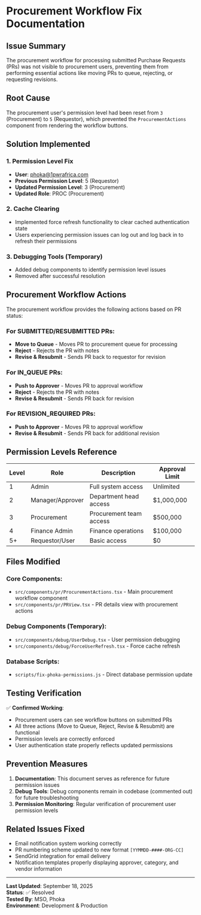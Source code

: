 # Procurement Workflow Fix Documentation

## Issue Summary
The procurement workflow for processing submitted Purchase Requests (PRs) was not visible to procurement users, preventing them from performing essential actions like moving PRs to queue, rejecting, or requesting revisions.

## Root Cause
The procurement user's permission level had been reset from `3` (Procurement) to `5` (Requestor), which prevented the `ProcurementActions` component from rendering the workflow buttons.

## Solution Implemented

### 1. Permission Level Fix
- **User**: phoka@1pwrafrica.com
- **Previous Permission Level**: 5 (Requestor)
- **Updated Permission Level**: 3 (Procurement)
- **Updated Role**: PROC (Procurement)

### 2. Cache Clearing
- Implemented force refresh functionality to clear cached authentication state
- Users experiencing permission issues can log out and log back in to refresh their permissions

### 3. Debugging Tools (Temporary)
- Added debug components to identify permission level issues
- Removed after successful resolution

## Procurement Workflow Actions

The procurement workflow provides the following actions based on PR status:

### For SUBMITTED/RESUBMITTED PRs:
- **Move to Queue** - Moves PR to procurement queue for processing
- **Reject** - Rejects the PR with notes
- **Revise & Resubmit** - Sends PR back to requestor for revision

### For IN_QUEUE PRs:
- **Push to Approver** - Moves PR to approval workflow
- **Reject** - Rejects the PR with notes
- **Revise & Resubmit** - Sends PR back for revision

### For REVISION_REQUIRED PRs:
- **Push to Approver** - Moves PR to approval workflow
- **Revise & Resubmit** - Sends PR back for additional revision

## Permission Levels Reference

| Level | Role | Description | Approval Limit |
|-------|------|-------------|----------------|
| 1 | Admin | Full system access | Unlimited |
| 2 | Manager/Approver | Department head access | $1,000,000 |
| 3 | Procurement | Procurement team access | $500,000 |
| 4 | Finance Admin | Finance operations | $100,000 |
| 5+ | Requestor/User | Basic access | $0 |

## Files Modified

### Core Components:
- `src/components/pr/ProcurementActions.tsx` - Main procurement workflow component
- `src/components/pr/PRView.tsx` - PR details view with procurement actions

### Debug Components (Temporary):
- `src/components/debug/UserDebug.tsx` - User permission debugging
- `src/components/debug/ForceUserRefresh.tsx` - Force cache refresh

### Database Scripts:
- `scripts/fix-phoka-permissions.js` - Direct database permission update

## Testing Verification

✅ **Confirmed Working**:
- Procurement users can see workflow buttons on submitted PRs
- All three actions (Move to Queue, Reject, Revise & Resubmit) are functional
- Permission levels are correctly enforced
- User authentication state properly reflects updated permissions

## Prevention Measures

1. **Documentation**: This document serves as reference for future permission issues
2. **Debug Tools**: Debug components remain in codebase (commented out) for future troubleshooting
3. **Permission Monitoring**: Regular verification of procurement user permission levels

## Related Issues Fixed

- Email notification system working correctly
- PR numbering scheme updated to new format `[YYMMDD-####-ORG-CC]`
- SendGrid integration for email delivery
- Notification templates properly displaying approver, category, and vendor information

---

**Last Updated**: September 18, 2025  
**Status**: ✅ Resolved  
**Tested By**: MSO, Phoka  
**Environment**: Development & Production
